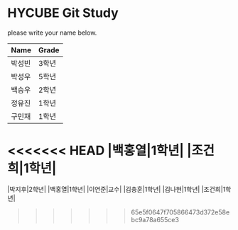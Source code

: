 # HYCUBE Git Study

please write your name below.

|Name|Grade|
|---------|------------|
|박성빈|3학년|
|박성우|5학년|
|백승우|2학년|
|정유진|1학년|
|구민재|1학년|
<<<<<<< HEAD
|백홍열|1학년|
|조건희|1학년|
=======
|박지후|2학년|
|백홍열|1학년|
|이연준|교수|
|김충훈|1학년|
|김나현|1학년|
|조건희|1학년|
>>>>>>> 65e5f0647f705866473d372e58ebc9a78a655ce3
